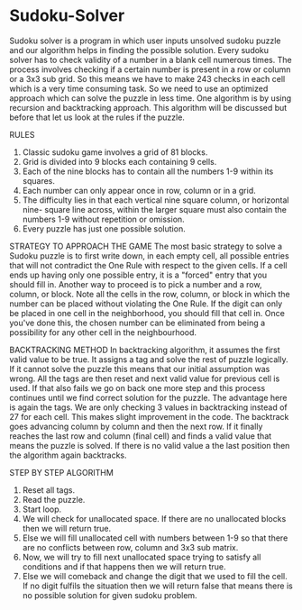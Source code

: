 # Sudoku-Solver

Sudoku solver is a program in which user inputs unsolved sudoku puzzle and our algorithm helps in finding the possible solution. Every sudoku solver has to check validity of a number in a blank cell numerous times. The process involves checking if a certain number is present in a row or column or a 3x3 sub grid. So this means we have to make 243 checks in each cell which is a very time consuming task. So we need to use an optimized approach which can solve the puzzle in less time. One algorithm is by using recursion and backtracking approach.
This algorithm will be discussed but before that let us look at the rules if the puzzle.

RULES
1) Classic sudoku game involves a grid of 81 blocks.
2) Grid is divided into 9 blocks each containing 9 cells.
3) Each of the nine blocks has to contain all the numbers 1-9 within its squares.
4) Each number can only appear once in row, column or in a grid.
5) The difficulty lies in that each vertical nine square column, or horizontal nine- square line across, within the larger square must also contain the numbers 1-9 without repetition or omission.
6) Every puzzle has just one possible solution.

STRATEGY TO APPROACH THE GAME
The most basic strategy to solve a Sudoku puzzle is to first write down, in each empty cell, all possible entries that will not contradict the One Rule with respect to the given cells. If a cell ends up having only one possible entry, it is a "forced" entry that you should fill in.
Another way to proceed is to pick a number and a row, column, or block. Note all the cells in the row, column, or block in which the number can be placed without violating the One Rule.
If the digit can only be placed in one cell in the neighborhood, you should fill that cell in. Once you've done this, the chosen number can be eliminated from being a possibility for any other cell in the neighbourhood.

BACKTRACKING METHOD
In backtracking algorithm, it assumes the first valid value to be true. It assigns a tag and solve the rest of puzzle logically. If it cannot solve the puzzle this means that our initial assumption was wrong. All the tags are then reset and next valid value for previous cell is used. If that also fails we go on back one more step and this process continues until we find correct solution for the puzzle.
The advantage here is again the tags. We are only checking 3 values in backtracking instead of 27 for each cell. This makes slight improvement in the code. The backtrack goes advancing column by column and then the next row. If it finally reaches the last row and column (final cell) and finds a valid value that means the puzzle is solved. If there is no valid value a the last position then the algorithm again backtracks.

STEP BY STEP ALGORITHM
1) Reset all tags.
2) Read the puzzle.
3) Start loop.
4) We will check for unallocated space. If there are no unallocated blocks then we will return true.
5) Else we will fill unallocated cell with numbers between 1-9 so that there are no conflicts between row, column and 3x3 sub matrix.
6) Now, we will try to fill next unallocated space trying to satisfy all conditions and if that happens then we will return true.
7) Else we will comeback and change the digit that we used to fill the cell. If no digit fulfils the situation then we will return false that means there is no possible solution for given sudoku problem.
